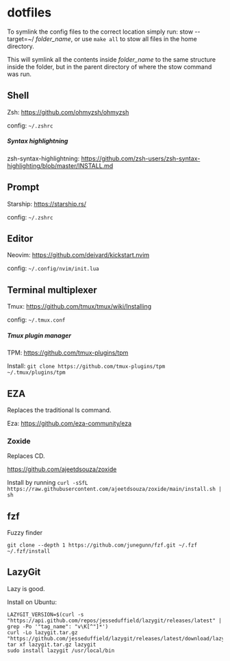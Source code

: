 # dotfiles

To symlink the config files to the correct location simply run: stow --target=~/ _folder\_name_, or use `make all` to stow all files in the home directory.
  
This will symlink all the contents inside _folder\_name_ to the same structure
inside the folder, but in the parent directory of where the stow command was run.

## Shell

Zsh: <https://github.com/ohmyzsh/ohmyzsh>

config: `~/.zshrc`

##### Syntax highlightning

zsh-syntax-highlightning: <https://github.com/zsh-users/zsh-syntax-highlighting/blob/master/INSTALL.md>

## Prompt

Starship: <https://starship.rs/>

config: `~/.zshrc`

## Editor

Neovim: <https://github.com/deivard/kickstart.nvim>

config: `~/.config/nvim/init.lua`

## Terminal multiplexer

Tmux: <https://github.com/tmux/tmux/wiki/Installing>

config: `~/.tmux.conf`

##### Tmux plugin manager

TPM: <https://github.com/tmux-plugins/tpm>

Install: `git clone https://github.com/tmux-plugins/tpm ~/.tmux/plugins/tpm`

## EZA
Replaces the traditional ls command.

Eza: <https://github.com/eza-community/eza>

### Zoxide
Replaces CD.

<https://github.com/ajeetdsouza/zoxide>

Install by running `curl -sSfL https://raw.githubusercontent.com/ajeetdsouza/zoxide/main/install.sh | sh`

## fzf
Fuzzy finder

```
git clone --depth 1 https://github.com/junegunn/fzf.git ~/.fzf
~/.fzf/install
```

## LazyGit
Lazy is good.

Install on Ubuntu:
```
LAZYGIT_VERSION=$(curl -s "https://api.github.com/repos/jesseduffield/lazygit/releases/latest" | grep -Po '"tag_name": "v\K[^"]*')
curl -Lo lazygit.tar.gz "https://github.com/jesseduffield/lazygit/releases/latest/download/lazygit_${LAZYGIT_VERSION}_Linux_x86_64.tar.gz"
tar xf lazygit.tar.gz lazygit
sudo install lazygit /usr/local/bin
```

